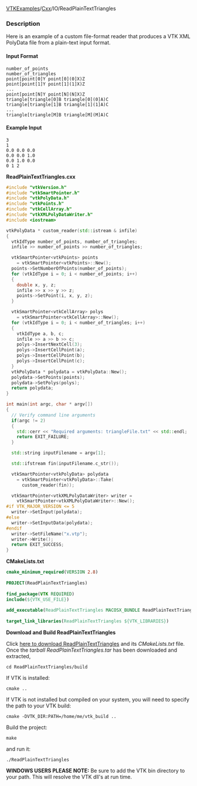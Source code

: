 [VTKExamples](Home)/[Cxx](Cxx)/IO/ReadPlainTextTriangles

### Description

Here is an example of a custom file-format reader that produces a VTK XML PolyData file from a plain-text input format.  

#### Input Format
```
number_of_points
number_of_triangles
point[point[0]Y point[0](0]X)Z
point[point[1]Y point[1](1]X)Z
...
point[point[N]Y point[N](N]X)Z
triangle[triangle[0]B triangle[0](0]A)C
triangle[triangle[1]B triangle[1](1]A)C
...
triangle[triangle[M]B triangle[M](M]A)C
```

#### Example Input

```
3
1
0.0 0.0 0.0
0.0 0.0 1.0
0.0 1.0 0.0
0 1 2
```

**ReadPlainTextTriangles.cxx**
```c++
#include "vtkVersion.h"
#include "vtkSmartPointer.h"
#include "vtkPolyData.h"
#include "vtkPoints.h"
#include "vtkCellArray.h"
#include "vtkXMLPolyDataWriter.h"
#include <iostream>

vtkPolyData * custom_reader(std::istream & infile)
{
  vtkIdType number_of_points, number_of_triangles;
  infile >> number_of_points >> number_of_triangles;

  vtkSmartPointer<vtkPoints> points
    = vtkSmartPointer<vtkPoints>::New();
  points->SetNumberOfPoints(number_of_points);
  for (vtkIdType i = 0; i < number_of_points; i++)
  {
    double x, y, z;
    infile >> x >> y >> z;
    points->SetPoint(i, x, y, z);
  }

  vtkSmartPointer<vtkCellArray> polys
    = vtkSmartPointer<vtkCellArray>::New();
  for (vtkIdType i = 0; i < number_of_triangles; i++)
  {
    vtkIdType a, b, c;
    infile >> a >> b >> c;
    polys->InsertNextCell(3);
    polys->InsertCellPoint(a);
    polys->InsertCellPoint(b);
    polys->InsertCellPoint(c);
  }
  vtkPolyData * polydata = vtkPolyData::New();
  polydata->SetPoints(points);
  polydata->SetPolys(polys);
  return polydata;
}

int main(int argc, char * argv[])
{
  // Verify command line arguments
  if(argc != 2)
  {
    std::cerr << "Required arguments: triangleFile.txt" << std::endl;
    return EXIT_FAILURE;
  }

  std::string inputFilename = argv[1];

  std::ifstream fin(inputFilename.c_str());

  vtkSmartPointer<vtkPolyData> polydata
    = vtkSmartPointer<vtkPolyData>::Take(
      custom_reader(fin));

  vtkSmartPointer<vtkXMLPolyDataWriter> writer =
    vtkSmartPointer<vtkXMLPolyDataWriter>::New();
#if VTK_MAJOR_VERSION <= 5
  writer->SetInput(polydata);
#else
  writer->SetInputData(polydata);
#endif
  writer->SetFileName("x.vtp");
  writer->Write();
  return EXIT_SUCCESS;
}
```
**CMakeLists.txt**
```cmake
cmake_minimum_required(VERSION 2.8)
 
PROJECT(ReadPlainTextTriangles)
 
find_package(VTK REQUIRED)
include(${VTK_USE_FILE})
 
add_executable(ReadPlainTextTriangles MACOSX_BUNDLE ReadPlainTextTriangles.cxx)
 
target_link_libraries(ReadPlainTextTriangles ${VTK_LIBRARIES})
```

**Download and Build ReadPlainTextTriangles**

Click [here to download ReadPlainTextTriangles](https://github.com/lorensen/VTKWikiExamplesTarballs/raw/master/ReadPlainTextTriangles.tar) and its *CMakeLists.txt* file.
Once the *tarball ReadPlainTextTriangles.tar* has been downloaded and extracted,
```
cd ReadPlainTextTriangles/build 
```
If VTK is installed:
```
cmake ..
```
If VTK is not installed but compiled on your system, you will need to specify the path to your VTK build:
```
cmake -DVTK_DIR:PATH=/home/me/vtk_build ..
```
Build the project:
```
make
```
and run it:
```
./ReadPlainTextTriangles
```
**WINDOWS USERS PLEASE NOTE:** Be sure to add the VTK bin directory to your path. This will resolve the VTK dll's at run time.

